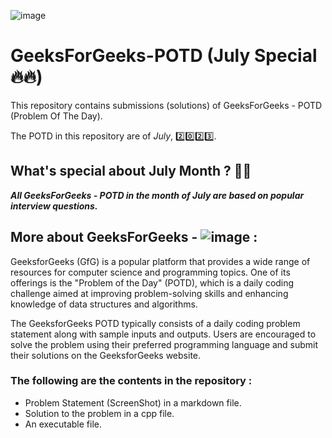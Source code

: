 ![image](https://github.com/nikhilsp242/GeeksForGeeks-POTD/assets/112267674/98557735-f3d7-4834-ab6b-b3bb08f349f4)

# GeeksForGeeks-POTD (July Special🔥🔥)
This repository contains submissions (solutions) of GeeksForGeeks - POTD (Problem Of The Day). 

The POTD in this repository are of _July_, 2️⃣0️⃣2️⃣3️⃣. 

## What's special about July Month ? 📆🤔
***All GeeksForGeeks - POTD in the month of July are based on popular interview questions.***

## More about GeeksForGeeks - ![image](https://github.com/nikhilsp242/GeeksForGeeks-POTD/assets/112267674/99806be3-f4f8-4ea1-b99e-7299049bfdb7) :

GeeksforGeeks (GfG) is a popular platform that provides a wide range of resources for computer science and programming topics. One of its offerings is the "Problem of the Day" (POTD), which is a daily coding challenge aimed at improving problem-solving skills and enhancing knowledge of data structures and algorithms.

The GeeksforGeeks POTD typically consists of a daily coding problem statement along with sample inputs and outputs. Users are encouraged to solve the problem using their preferred programming language and submit their solutions on the GeeksforGeeks website.

### The following are the contents in the repository :
  - Problem Statement (ScreenShot) in a markdown file.
  - Solution to the problem in a cpp file.
  - An executable file.


